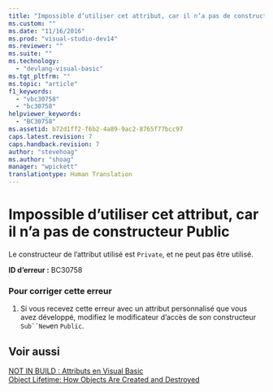 ```yaml
---
title: "Impossible d’utiliser cet attribut, car il n’a pas de constructeur Public | Microsoft Docs"
ms.custom: ""
ms.date: "11/16/2016"
ms.prod: "visual-studio-dev14"
ms.reviewer: ""
ms.suite: ""
ms.technology: 
  - "devlang-visual-basic"
ms.tgt_pltfrm: ""
ms.topic: "article"
f1_keywords: 
  - "vbc30758"
  - "bc30758"
helpviewer_keywords: 
  - "BC30758"
ms.assetid: b72d1ff2-f6b2-4a89-9ac2-8765f77bcc97
caps.latest.revision: 7
caps.handback.revision: 7
author: "stevehoag"
ms.author: "shoag"
manager: "wpickett"
translationtype: Human Translation
---
```

# Impossible d’utiliser cet attribut, car il n’a pas de constructeur Public
Le constructeur de l’attribut utilisé est `Private`, et ne peut pas être utilisé.  
  
 **ID d’erreur :** BC30758  
  
### Pour corriger cette erreur  
  
1.  Si vous recevez cette erreur avec un attribut personnalisé que vous avez développé, modifiez le modificateur d’accès de son constructeur `Sub``New`en `Public`.  
  
## Voir aussi  
 [NOT IN BUILD : Attributs en Visual Basic](http://msdn.microsoft.com/fr-fr/620bfc0e-4582-4c8b-8432-ebc5c3dccc22)   
 [Object Lifetime: How Objects Are Created and Destroyed](../../visual-basic/programming-guide/language-features/objects-and-classes/object-lifetime-how-objects-are-created-and-destroyed.md)